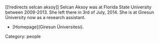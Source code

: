 [[!redirects selcan aksoy]]
Selcan Aksoy was at Florida State University between 2009-2013. She
left there in 3rd of July, 2014. She is at Giresun Üniversity now as a research assistant.
* [Homepage](Giresun Üniversitesi). 



Category: people